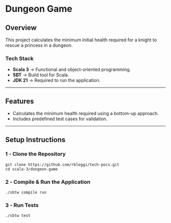 # **Dungeon Game**

## **Overview**

This project calculates the minimum initial health required for a knight to rescue a princess in a dungeon.  

### **Tech Stack**

- **Scala 3** → Functional and object-oriented programming.  
- **SBT** → Build tool for Scala.  
- **JDK 21** → Required to run the application.  

---

## **Features**

- Calculates the minimum health required using a bottom-up approach.  
- Includes predefined test cases for validation.  

---

## **Setup Instructions**

### **1️ - Clone the Repository**

```shell
git clone https://github.com/rbleggi/tech-pocs.git
cd scala-3/dungeon-game
```

### **2️ - Compile & Run the Application**

```shell
./sbtw compile run
```

### **3️ - Run Tests**

```shell
./sbtw test
```
